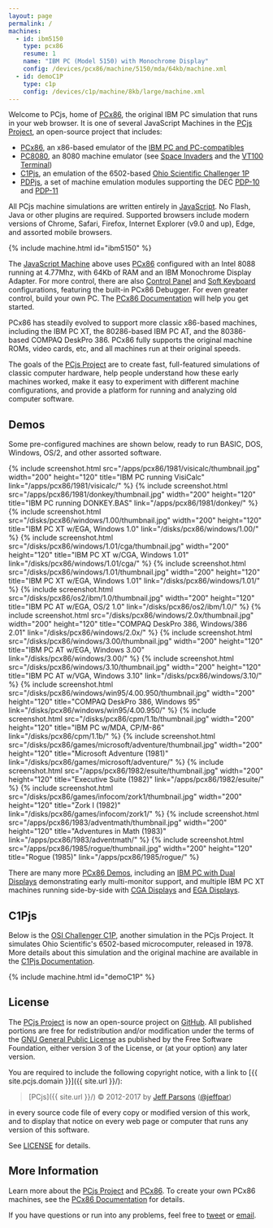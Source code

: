 ```yaml
---
layout: page
permalink: /
machines:
  - id: ibm5150
    type: pcx86
    resume: 1
    name: "IBM PC (Model 5150) with Monochrome Display"
    config: /devices/pcx86/machine/5150/mda/64kb/machine.xml
  - id: demoC1P
    type: c1p
    config: /devices/c1p/machine/8kb/large/machine.xml
---
```


Welcome to PCjs, home of [PCx86](/docs/pcx86/), the original IBM PC simulation that runs in your web browser.  It is
one of several JavaScript Machines in the [PCjs Project](https://github.com/jeffpar/pcjs), an open-source project that
includes:

* [PCx86](/docs/pcx86/), an x86-based emulator of the [IBM PC and PC-compatibles](/devices/pcx86/machine/)
* [PC8080](/modules/pc8080/), an 8080 machine emulator (see [Space Invaders](/devices/pc8080/machine/invaders/) and the [VT100 Terminal](/devices/pc8080/machine/vt100/))
* [C1Pjs](/docs/c1pjs/), an emulation of the 6502-based [Ohio Scientific Challenger 1P](/devices/c1p/)
* [PDPjs](/docs/pdpjs/), a set of machine emulation modules supporting the DEC [PDP-10](/devices/pdp10/machine/) and [PDP-11](/devices/pdp11/machine/)

All PCjs machine simulations are written entirely in [JavaScript](/modules/).  No Flash, Java or other plugins are
required.  Supported browsers include modern versions of Chrome, Safari, Firefox, Internet Explorer (v9.0 and up), Edge,
and assorted mobile browsers.

{% include machine.html id="ibm5150" %}

The [JavaScript Machine](/devices/pcx86/machine/5150/mda/64kb/) above uses [PCx86](/docs/pcx86/) configured with an Intel
8088 running at 4.77Mhz, with 64Kb of RAM and an IBM Monochrome Display Adapter.  For more control, there are also
[Control Panel](/devices/pcx86/machine/5150/mda/64kb/debugger/) and [Soft Keyboard](/devices/pcx86/machine/5150/mda/64kb/softkbd/)
configurations, featuring the built-in PCx86 Debugger.  For even greater control, build your own PC. The
[PCx86 Documentation](/docs/pcx86/) will help you get started.

PCx86 has steadily evolved to support more classic x86-based machines, including the IBM PC XT, the 80286-based IBM PC AT,
and the 80386-based COMPAQ DeskPro 386.  PCx86 fully supports the original machine ROMs, video cards, etc, and all
machines run at their original speeds.

The goals of the [PCjs Project](/docs/about/) are to create fast, full-featured simulations of classic
computer hardware, help people understand how these early machines worked, make it easy to experiment with different
machine configurations, and provide a platform for running and analyzing old computer software.

Demos
-----
Some pre-configured machines are shown below, ready to run BASIC, DOS, Windows, OS/2, and other assorted software.

{% include screenshot.html src="/apps/pcx86/1981/visicalc/thumbnail.jpg" width="200" height="120" title="IBM PC running VisiCalc" link="/apps/pcx86/1981/visicalc/" %}
{% include screenshot.html src="/apps/pcx86/1981/donkey/thumbnail.jpg" width="200" height="120" title="IBM PC running DONKEY.BAS" link="/apps/pcx86/1981/donkey/" %}
{% include screenshot.html src="/disks/pcx86/windows/1.00/thumbnail.jpg" width="200" height="120" title="IBM PC XT w/EGA, Windows 1.0" link="/disks/pcx86/windows/1.00/" %}
{% include screenshot.html src="/disks/pcx86/windows/1.01/cga/thumbnail.jpg" width="200" height="120" title="IBM PC XT w/CGA, Windows 1.01" link="/disks/pcx86/windows/1.01/cga/" %}
{% include screenshot.html src="/disks/pcx86/windows/1.01/thumbnail.jpg" width="200" height="120" title="IBM PC XT w/EGA, Windows 1.01" link="/disks/pcx86/windows/1.01/" %}
{% include screenshot.html src="/disks/pcx86/os2/ibm/1.0/thumbnail.jpg" width="200" height="120" title="IBM PC AT w/EGA, OS/2 1.0" link="/disks/pcx86/os2/ibm/1.0/" %}
{% include screenshot.html src="/disks/pcx86/windows/2.0x/thumbnail.jpg" width="200" height="120" title="COMPAQ DeskPro 386, Windows/386 2.01" link="/disks/pcx86/windows/2.0x/" %}
{% include screenshot.html src="/disks/pcx86/windows/3.00/thumbnail.jpg" width="200" height="120" title="IBM PC AT w/EGA, Windows 3.00" link="/disks/pcx86/windows/3.00/" %}
{% include screenshot.html src="/disks/pcx86/windows/3.10/thumbnail.jpg" width="200" height="120" title="IBM PC AT w/VGA, Windows 3.10" link="/disks/pcx86/windows/3.10/" %}
{% include screenshot.html src="/disks/pcx86/windows/win95/4.00.950/thumbnail.jpg" width="200" height="120" title="COMPAQ DeskPro 386, Windows 95" link="/disks/pcx86/windows/win95/4.00.950/" %}
{% include screenshot.html src="/disks/pcx86/cpm/1.1b/thumbnail.jpg" width="200" height="120" title="IBM PC w/MDA, CP/M-86" link="/disks/pcx86/cpm/1.1b/" %}
{% include screenshot.html src="/disks/pcx86/games/microsoft/adventure/thumbnail.jpg" width="200" height="120" title="Microsoft Adventure (1981)" link="/disks/pcx86/games/microsoft/adventure/" %}
{% include screenshot.html src="/apps/pcx86/1982/esuite/thumbnail.jpg" width="200" height="120" title="Executive Suite (1982)" link="/apps/pcx86/1982/esuite/" %}
{% include screenshot.html src="/disks/pcx86/games/infocom/zork1/thumbnail.jpg" width="200" height="120" title="Zork I (1982)" link="/disks/pcx86/games/infocom/zork1/" %}
{% include screenshot.html src="/apps/pcx86/1983/adventmath/thumbnail.jpg" width="200" height="120" title="Adventures in Math (1983)" link="/apps/pcx86/1983/adventmath/" %}
{% include screenshot.html src="/apps/pcx86/1985/rogue/thumbnail.jpg" width="200" height="120" title="Rogue (1985)" link="/apps/pcx86/1985/rogue/" %}

There are many more [PCx86 Demos](/devices/pcx86/machine/#ready-to-run-app-demos), including an
[IBM PC with Dual Displays](/devices/pcx86/machine/5150/dual/64kb/) demonstrating early multi-monitor support,
and multiple IBM PC XT machines running side-by-side with [CGA Displays](/devices/pcx86/machine/5160/cga/256kb/array/)
and [EGA Displays](/devices/pcx86/machine/5160/ega/640kb/array/).

C1Pjs
-----
Below is the [OSI Challenger C1P](/docs/c1pjs/), another simulation in the PCjs Project.
It simulates Ohio Scientific's 6502-based microcomputer, released in 1978.  More details about this simulation
and the original machine are available in the [C1Pjs Documentation](/docs/c1pjs/).

{% include machine.html id="demoC1P" %}

License
-------
The [PCjs Project](https://github.com/jeffpar/pcjs) is now an open-source project on [GitHub](http://github.com/).
All published portions are free for redistribution and/or modification under the terms of the
[GNU General Public License](/LICENSE) as published by the Free Software Foundation, either version 3 of the License,
or (at your option) any later version.

You are required to include the following copyright notice, with a link to [{{ site.pcjs.domain }}]({{ site.url }}/):

> [PCjs]({{ site.url }}/) © 2012-2017 by [Jeff Parsons](mailto:Jeff@pcjs.org) ([@jeffpar](http://twitter.com/jeffpar))

in every source code file of every copy or modified version of this work, and to display that notice on every web page
or computer that runs any version of this software.

See [LICENSE](/LICENSE) for details.

More Information
----------------
Learn more about the [PCjs Project](/docs/about/) and [PCx86](/docs/about/pcx86/).  To
create your own PCx86 machines, see the [PCx86 Documentation](/docs/pcx86/) for details.

If you have questions or run into any problems, feel free to [tweet](http://twitter.com/jeffpar) or
[email](mailto:Jeff@pcjs.org).
